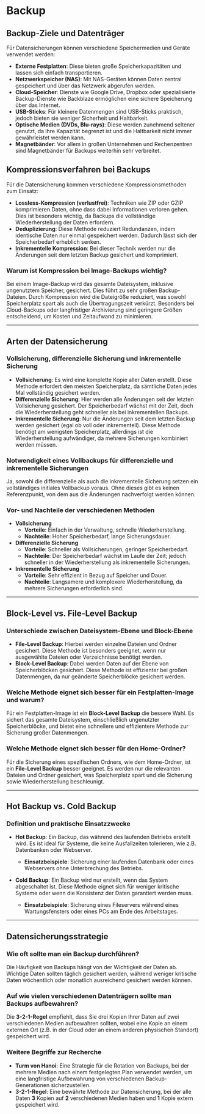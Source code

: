 # Backup

## Backup-Ziele und Datenträger

Für Datensicherungen können verschiedene Speichermedien und Geräte verwendet werden:

- **Externe Festplatten**: Diese bieten große Speicherkapazitäten und lassen sich einfach transportieren.
- **Netzwerkspeicher (NAS)**: Mit NAS-Geräten können Daten zentral gespeichert und über das Netzwerk abgerufen werden.
- **Cloud-Speicher**: Dienste wie Google Drive, Dropbox oder spezialisierte Backup-Dienste wie Backblaze ermöglichen eine sichere Speicherung über das Internet.
- **USB-Sticks**: Für kleinere Datenmengen sind USB-Sticks praktisch, jedoch bieten sie weniger Sicherheit und Haltbarkeit.
- **Optische Medien (DVDs, Blu-rays)**: Diese werden zunehmend seltener genutzt, da ihre Kapazität begrenzt ist und die Haltbarkeit nicht immer gewährleistet werden kann.
- **Magnetbänder**: Vor allem in großen Unternehmen und Rechenzentren sind Magnetbänder für Backups weiterhin sehr verbreitet.

## Kompressionsverfahren bei Backups

Für die Datensicherung kommen verschiedene Kompressionsmethoden zum Einsatz:

- **Lossless-Kompression (verlustfrei)**: Techniken wie ZIP oder GZIP komprimieren Daten, ohne dass dabei Informationen verloren gehen. Dies ist besonders wichtig, da Backups die vollständige Wiederherstellung der Daten erfordern.
- **Deduplizierung**: Diese Methode reduziert Redundanzen, indem identische Daten nur einmal gespeichert werden. Dadurch lässt sich der Speicherbedarf erheblich senken.
- **Inkrementelle Kompression**: Bei dieser Technik werden nur die Änderungen seit dem letzten Backup gesichert und komprimiert.

### Warum ist Kompression bei Image-Backups wichtig?

Bei einem Image-Backup wird das gesamte Dateisystem, inklusive ungenutztem Speicher, gesichert. Dies führt zu sehr großen Backup-Dateien. Durch Kompression wird die Dateigröße reduziert, was sowohl Speicherplatz spart als auch die Übertragungszeit verkürzt. Besonders bei Cloud-Backups oder langfristiger Archivierung sind geringere Größen entscheidend, um Kosten und Zeitaufwand zu minimieren.

---

## Arten der Datensicherung

### Vollsicherung, differenzielle Sicherung und inkrementelle Sicherung

- **Vollsicherung**: Es wird eine komplette Kopie aller Daten erstellt. Diese Methode erfordert den meisten Speicherplatz, da sämtliche Daten jedes Mal vollständig gesichert werden.
- **Differenzielle Sicherung**: Hier werden alle Änderungen seit der letzten Vollsicherung gesichert. Der Speicherbedarf wächst mit der Zeit, doch die Wiederherstellung geht schneller als bei inkrementellen Backups.
- **Inkrementelle Sicherung**: Nur die Änderungen seit dem letzten Backup werden gesichert (egal ob voll oder inkrementell). Diese Methode benötigt am wenigsten Speicherplatz, allerdings ist die Wiederherstellung aufwändiger, da mehrere Sicherungen kombiniert werden müssen.

### Notwendigkeit eines Vollbackups für differenzielle und inkrementelle Sicherungen

Ja, sowohl die differenzielle als auch die inkrementelle Sicherung setzen ein vollständiges initiales Vollbackup voraus. Ohne dieses gibt es keinen Referenzpunkt, von dem aus die Änderungen nachverfolgt werden können.

### Vor- und Nachteile der verschiedenen Methoden

- **Vollsicherung**
  - **Vorteile**: Einfach in der Verwaltung, schnelle Wiederherstellung.
  - **Nachteile**: Hoher Speicherbedarf, lange Sicherungsdauer.
- **Differenzielle Sicherung**
  - **Vorteile**: Schneller als Vollsicherungen, geringer Speicherbedarf.
  - **Nachteile**: Der Speicherbedarf wächst im Laufe der Zeit; jedoch schneller in der Wiederherstellung als inkrementelle Sicherungen.
- **Inkrementelle Sicherung**
  - **Vorteile**: Sehr effizient in Bezug auf Speicher und Dauer.
  - **Nachteile**: Langsamere und komplexere Wiederherstellung, da mehrere Sicherungen erforderlich sind.

---

## Block-Level vs. File-Level Backup

### Unterschiede zwischen Dateisystem-Ebene und Block-Ebene

- **File-Level Backup**: Hierbei werden einzelne Dateien und Ordner gesichert. Diese Methode ist besonders geeignet, wenn nur ausgewählte Dateien oder Verzeichnisse benötigt werden.
- **Block-Level Backup**: Dabei werden Daten auf der Ebene von Speicherblöcken gesichert. Diese Methode ist effizienter bei großen Datenmengen, da nur geänderte Speicherblöcke gesichert werden.

### Welche Methode eignet sich besser für ein Festplatten-Image und warum?

Für ein Festplatten-Image ist ein **Block-Level Backup** die bessere Wahl. Es sichert das gesamte Dateisystem, einschließlich ungenutzter Speicherblöcke, und bietet eine schnellere und effizientere Methode zur Sicherung großer Datenmengen.

### Welche Methode eignet sich besser für den Home-Ordner?

Für die Sicherung eines spezifischen Ordners, wie dem Home-Ordner, ist ein **File-Level Backup** besser geeignet. Es werden nur die relevanten Dateien und Ordner gesichert, was Speicherplatz spart und die Sicherung sowie Wiederherstellung beschleunigt.

---

## Hot Backup vs. Cold Backup

### Definition und praktische Einsatzzwecke

- **Hot Backup**: Ein Backup, das während des laufenden Betriebs erstellt wird. Es ist ideal für Systeme, die keine Ausfallzeiten tolerieren, wie z.B. Datenbanken oder Webserver.
  - **Einsatzbeispiele**: Sicherung einer laufenden Datenbank oder eines Webservers ohne Unterbrechung des Betriebs.

- **Cold Backup**: Ein Backup wird nur erstellt, wenn das System abgeschaltet ist. Diese Methode eignet sich für weniger kritische Systeme oder wenn die Konsistenz der Daten garantiert werden muss.
  - **Einsatzbeispiele**: Sicherung eines Fileservers während eines Wartungsfensters oder eines PCs am Ende des Arbeitstages.

---

## Datensicherungsstrategie

### Wie oft sollte man ein Backup durchführen?

Die Häufigkeit von Backups hängt von der Wichtigkeit der Daten ab. Wichtige Daten sollten täglich gesichert werden, während weniger kritische Daten wöchentlich oder monatlich ausreichend gesichert werden können.

### Auf wie vielen verschiedenen Datenträgern sollte man Backups aufbewahren?

Die **3-2-1-Regel** empfiehlt, dass Sie drei Kopien Ihrer Daten auf zwei verschiedenen Medien aufbewahren sollten, wobei eine Kopie an einem externen Ort (z.B. in der Cloud oder an einem anderen physischen Standort) gespeichert wird.

### Weitere Begriffe zur Recherche

- **Turm von Hanoi**: Eine Strategie für die Rotation von Backups, bei der mehrere Medien nach einem festgelegten Plan verwendet werden, um eine langfristige Aufbewahrung von verschiedenen Backup-Generationen sicherzustellen.
- **3-2-1-Regel**: Eine bewährte Methode zur Datensicherung, bei der alle Daten **3** Kopien auf **2** verschiedenen Medien haben und **1** Kopie extern gespeichert wird.
